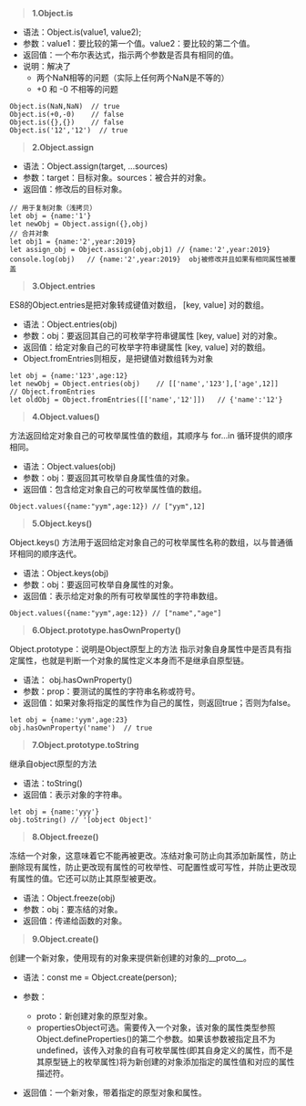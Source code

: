 > **1.Object.is** 

- 语法：Object.is(value1, value2);
- 参数：value1：要比较的第一个值。value2：要比较的第二个值。
- 返回值：一个布尔表达式，指示两个参数是否具有相同的值。
- 说明：解决了
    - 两个NaN相等的问题（实际上任何两个NaN是不等的）
    - +0 和 -0 不相等的问题
```
Object.is(NaN,NaN)  // true
Object.is(+0,-0)    // false
Object.is({},{})    // false
Object.is('12','12')  // true
```

> **2.Object.assign**
- 语法：Object.assign(target, ...sources)
- 参数：target：目标对象。sources：被合并的对象。
- 返回值：修改后的目标对象。 
```
// 用于复制对象（浅拷贝）
let obj = {name:'1'}
let newObj = Object.assign({},obj)
// 合并对象
let obj1 = {name:'2',year:2019}
let assign_obj = Object.assign(obj,obj1) // {name:'2',year:2019}
console.log(obj)   // {name:'2',year:2019}  obj被修改并且如果有相同属性被覆盖
```

> **3.Object.entries** 

ES8的Object.entries是把对象转成键值对数组， [key, value] 对的数组。
- 语法：Object.entries(obj)
- 参数：obj：要返回其自己的可枚举字符串键属性 [key, value] 对的对象。
- 返回值：给定对象自己的可枚举字符串键属性 [key, value] 对的数组。
- Object.fromEntries则相反，是把键值对数组转为对象
```
let obj = {name:'123',age:12}
let newObj = Object.entries(obj)    // [['name','123'],['age',12]]
// Object.fromEntries
let oldObj = Object.fromEntries([['name','12']])   // {'name':'12'}
``` 

> **4.Object.values()** 

 方法返回给定对象自己的可枚举属性值的数组，其顺序与 for...in 循环提供的顺序相同。
- 语法：Object.values(obj)
- 参数：obj：要返回其可枚举自身属性值的对象。
- 返回值：包含给定对象自己的可枚举属性值的数组。
```
Object.values({name:"yym",age:12}) // ["yym",12]
```

> **5.Object.keys()** 

Object.keys() 方法用于返回给定对象自己的可枚举属性名称的数组，以与普通循环相同的顺序迭代。
- 语法：Object.keys(obj)
- 参数：obj：要返回可枚举自身属性的对象。
- 返回值：表示给定对象的所有可枚举属性的字符串数组。
```
Object.values({name:"yym",age:12}) // ["name","age"]
```

> **6.Object.prototype.hasOwnProperty()** 

Object.prototype：说明是Object原型上的方法
指示对象自身属性中是否具有指定属性，也就是判断一个对象的属性定义本身而不是继承自原型链。
- 语法： obj.hasOwnProperty()
- 参数：prop：要测试的属性的字符串名称或符号。
- 返回值：如果对象将指定的属性作为自己的属性，则返回true；否则为false。
```
let obj = {name:'yym',age:23}
obj.hasOwnProperty('name')  // true
```

> **7.Object.prototype.toString** 

继承自object原型的方法

- 语法：toString()
- 返回值：表示对象的字符串。
```
let obj = {name:'yyy'}
obj.toString() // '[object Object]'
```

> **8.Object.freeze()** 

冻结一个对象，这意味着它不能再被更改。冻结对象可防止向其添加新属性，防止删除现有属性，防止更改现有属性的可枚举性、可配置性或可写性，并防止更改现有属性的值。它还可以防止其原型被更改。
- 语法：Object.freeze(obj)
- 参数：obj：要冻结的对象。
- 返回值：传递给函数的对象。

> **9.Object.create()** 

创建一个新对象，使用现有的对象来提供新创建的对象的__proto__。
- 语法：const me = Object.create(person);
- 参数：

    - proto：新创建对象的原型对象。
    - propertiesObject可选。需要传入一个对象，该对象的属性类型参照Object.defineProperties()的第二个参数。如果该参数被指定且不为 undefined，该传入对象的自有可枚举属性(即其自身定义的属性，而不是其原型链上的枚举属性)将为新创建的对象添加指定的属性值和对应的属性描述符。

- 返回值：一个新对象，带着指定的原型对象和属性。
